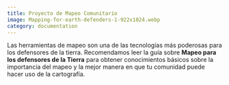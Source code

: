```yaml
---
title: Proyecto de Mapeo Comunitario
image: Mapping-for-earth-defenders-1-922x1024.webp
category: documentation
---
```


Las herramientas de mapeo son una de las tecnologías más poderosas para los defensores de la tierra. Recomendamos leer la guía sobre **Mapeo para los defensores de la Tierra** para obtener conocimientos básicos sobre la importancia del mapeo y la mejor manera en que tu comunidad puede hacer uso de la cartografía.

<app-button :color="true" localurl=":8086/all/https://www.earthdefenderstoolkit.com/toolkit/mapping-for-earth-defenders/" text="Read the guide"></app-button>
